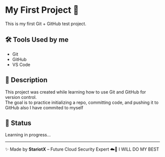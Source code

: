 # My First Project 🚀

This is my first Git + GitHub test project.

## 🛠️ Tools Used by me
- Git
- GitHub
- VS Code

## 📄 Description
This project was created while learning how to use Git and GitHub for version control.  
The goal is to practice initializing a repo, committing code, and pushing it to GitHub also I have commited to myself

## 🚧 Status
Learning in progress...

---

✨ Made by **StariotX** – Future Cloud Security Expert ☁️🔐 
I WILL DO MY BEST


